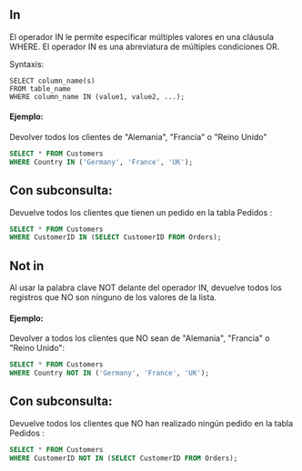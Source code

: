 ## In
  
El operador IN le permite especificar múltiples valores en una cláusula WHERE.
El operador IN es una abreviatura de múltiples condiciones OR.

Syntaxis:

```ssh
SELECT column_name(s)
FROM table_name
WHERE column_name IN (value1, value2, ...);
```

#### Ejemplo:

Devolver todos los clientes de "Alemania", "Francia" o "Reino Unido"

```sql
SELECT * FROM Customers
WHERE Country IN ('Germany', 'France', 'UK');
```

## Con subconsulta:

Devuelve todos los clientes que tienen un pedido en la tabla Pedidos :

```sql
SELECT * FROM Customers
WHERE CustomerID IN (SELECT CustomerID FROM Orders);
```

## Not in

Al usar la palabra clave NOT delante del operador IN, devuelve todos los registros que NO son ninguno de los valores de la lista.

#### Ejemplo:

Devolver a todos los clientes que NO sean de "Alemania", "Francia" o "Reino Unido":

```sql
SELECT * FROM Customers
WHERE Country NOT IN ('Germany', 'France', 'UK');
```

## Con subconsulta:

Devuelve todos los clientes que NO han realizado ningún pedido en la tabla Pedidos :

```sql
SELECT * FROM Customers
WHERE CustomerID NOT IN (SELECT CustomerID FROM Orders);
```